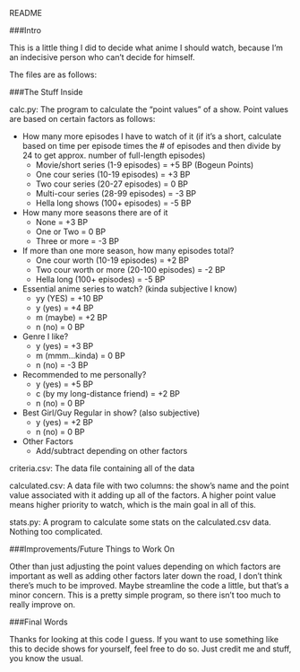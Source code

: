 README

###Intro

This is a little thing I did to decide what anime I should watch, because I’m an indecisive person who can’t decide for himself. 

The files are as follows:

###The Stuff Inside

calc.py: The program to calculate the “point values” of a show. Point values are based on certain factors as follows:

- How many more episodes I have to watch of it (if it’s a short, calculate based on time per episode times the # of episodes and then divide by 24 to get approx. number of full-length episodes)
	- Movie/short series (1-9 episodes) = +5 BP (Bogeun Points)
	- One cour series (10-19 episodes) = +3 BP
	- Two cour series (20-27 episodes) = 0 BP
	- Multi-cour series (28-99 episodes) = -3 BP
	- Hella long shows (100+ episodes) = -5 BP
- How many more seasons there are of it
	- None = +3 BP
	- One or Two = 0 BP
	- Three or more = -3 BP
- If more than one more season, how many episodes total?
	- One cour worth (10-19 episodes) = +2 BP
	- Two cour worth or more (20-100 episodes) = -2 BP
	- Hella long (100+ episodes) = -5 BP
- Essential anime series to watch? (kinda subjective I know)
	- yy (YES) = +10 BP
	- y (yes) = +4 BP
	- m (maybe) = +2 BP
	- n (no) = 0 BP
- Genre I like?
	- y (yes) = +3 BP
	- m (mmm…kinda) = 0 BP
	- n (no) = -3 BP
- Recommended to me personally?
	- y (yes) = +5 BP
	- c (by my long-distance friend) = +2 BP
	- n (no) = 0 BP
- Best Girl/Guy Regular in show? (also subjective)
	- y (yes) = +2 BP
	- n (no) = 0 BP
- Other Factors
	- Add/subtract depending on other factors

criteria.csv: The data file containing all of the data

calculated.csv: A data file with two columns: the show’s name and the point value associated with it adding up all of the factors. A higher point value means higher priority to watch, which is the main goal in all of this.

stats.py: A program to calculate some stats on the calculated.csv data. Nothing too complicated.

###Improvements/Future Things to Work On

Other than just adjusting the point values depending on which factors are important as well as adding other factors later down the road, I don’t think there’s much to be improved. Maybe streamline the code a little, but that’s a minor concern. This is a pretty simple program, so there isn’t too much to really improve on.

###Final Words

Thanks for looking at this code I guess. If you want to use something like this to decide shows for yourself, feel free to do so. Just credit me and stuff, you know the usual.


